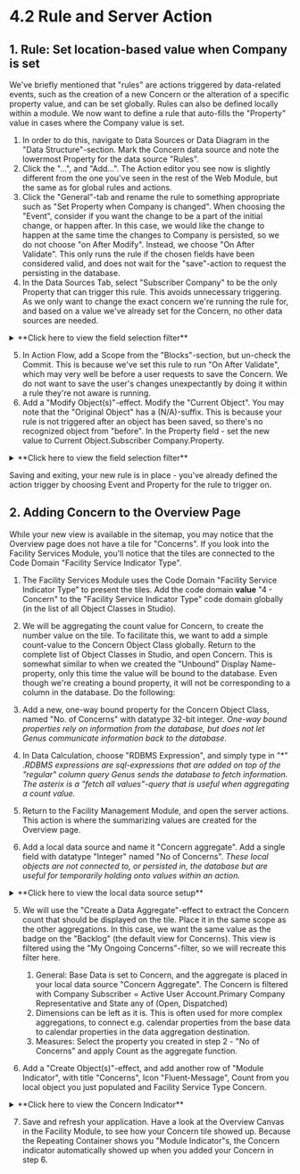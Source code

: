 # 4.2 Rule and Server Action



## 1. Rule: Set location-based value when Company is set
We've briefly mentioned that "rules" are actions triggered by data-related events, such as the creation of a new Concern or the alteration of a specific property value, and can be set globally. Rules can also be defined locally within a module. We now want to define a rule that auto-fills the "Property" value in cases where the Company value is set.

1. In order to do this, navigate to Data Sources or Data Diagram in the "Data Structure"-section. Mark the Concern data source and note the lowermost Property for the data source "Rules".
2. Click the "...", and "Add...". The Action editor you see now is slightly different from the one you've seen in the rest of the Web Module, but the same as for global rules and actions.
3. Click the "General"-tab and rename the rule to something appropriate such as "Set Property when Company is changed". When choosing the "Event", consider if you want the change to be a part of the initial change, or happen after. In this case, we would like the change to happen at the same time the changes to Company is persisted, so we do not choose "on After Modify". Instead, we choose "On After Validate". This only runs the rule if the chosen fields have been considered valid, and does not wait for the "save"-action to request the persisting in the database.
4. In the Data Sources Tab, select "Subscriber Company" to be the only Property that can trigger this rule. This avoids unnecessary triggering. As we only want to change the exact concern we're running the rule for, and based on a value we've already set for the Concern, no other data sources are needed.
<details>
    <summary> **Click here to view the field selection filter** </summary>
  ![Exc2fig8.JPG](media/Rule_Field.JPG)
</details>

5. In Action Flow, add a Scope from the "Blocks"-section, but un-check the Commit. This is because we've set this rule to run "On After Validate", which may very well be before a user requests to save the Concern. We do not want to save the user's changes unexpectantly by doing it within a rule they're not aware is running.
6. Add a "Modify Object(s)"-effect. Modify the "Current Object". You may note that the "Original Object" has a (N/A)-suffix. This is because your rule is not triggered after an object has been saved, so there's no recognized object from "before". In the Property field - set the new value to Current Object.Subscriber Company.Property.
<details>
    <summary> **Click here to view the field selection filter** </summary>
  ![Exc2fig8.JPG](media/Rule_ActionFlow.JPG)
</details>

Saving and exiting, your new rule is in place - you've already defined the action trigger by choosing Event and Property for the rule to trigger on.


## 2. Adding Concern to the Overview Page
While your new view is available in the sitemap, you may notice that the Overview page does not have a tile for "Concerns". If you look into the Facility Services Module, you'll notice that the tiles are connected to the Code Domain "Facility Service Indicator Type".


1. The Facility Services Module uses the Code Domain "Facility Service Indicator Type" to present the tiles. Add the code domain **value** "4 - Concern" to the "Facility Service Indicator Type" code domain globally (in the list of all Object Classes in Studio).

2. We will be aggregating the count value for Concern, to create the number value on the tile. To facilitate this, we want to add a simple count-value to the Concern Object Class globally. Return to the complete list of Object Classes in Studio, and open Concern. This is somewhat similar to when we created the "Unbound" Display Name-property, only this time the value will be bound to the database. Even though we're creating a bound property, it will not be corresponding to a column in the database. Do the following:

  1. Add a new, one-way bound property for the Concern Object Class, named "No. of Concerns" with datatype 32-bit integer. *One-way bound properties rely on information from the database, but does not let Genus communicate information back to the database*.
  2. In Data Calculation, choose "RDBMS Expression", and simply type in "*\" .*RDBMS expressions are sql-expressions that are added on top of the "regular" column query Genus sends the database to fetch information. The asterix is a "fetch all values"-query that is useful when aggregating a count value.*


3. Return to the Facility Management Module, and open the server actions. This action is where the summarizing values are created for the Overview page.

4. Add a local data source and name it "Concern aggregate". Add a single field with datatype "Integer" named "No of Concerns". *These local objects are not connected to, or persisted in, the database but are useful for temporarily holding onto values within an action.*
<details>
    <summary> **Click here to view the local data source setup** </summary>
  ![Exc2fig8.JPG](media/LocalDataSource.JPG)
</details>


5. We will use the "Create a Data Aggregate"-effect to extract the Concern count that should be displayed on the tile. Place it in the same scope as the other aggregations. In this case, we want the same value as the badge on the "Backlog" (the default view for Concerns). This view is filtered using the "My Ongoing Concerns"-filter, so we will recreate this filter here.
    1. General: Base Data is set to Concern, and the aggregate is placed in your local data source "Concern Aggregate". The Concern is filtered with Company Subscriber = Active User Account.Primary Company Representative and State any of (Open, Dispatched)
    2. Dimensions can be left as it is. This is often used for more complex aggregations, to connect e.g. calendar properties from the base data to calendar properties in the data aggregation destination.
    3. Measures: Select the property you created in step 2 - "No of Concerns" and apply Count as the aggregate function.

6. Add a "Create Object(s)"-effect, and add another row of "Module Indicator", with title "Concerns", Icon "Fluent-Message", Count from you local object you just populated and Facility Service Type Concern.
<details>
    <summary> **Click here to view the Concern Indicator** </summary>
  ![Exc2fig8.JPG](media/ConcernIndicator.JPG)
</details>

7. Save and refresh your application.
   Have a look at the Overview Canvas in the Facility Module, to see how your Concern tile showed up. Because the Repeating Container shows you "Module Indicator"s, the Concern indicator automatically showed up when you added your Concern in step 6.


<!-- ## 2. Navigate to Concern from the Tile

1. In Client Actions, open "Navigate to Indicator Detail Page"
2. Add a When-statement for the Case-effect, ad set it to Identifier = Concern.
3. Within the When-clause, add a "Navigate to Page"-effect and let it lead to the "Ongoing Concerns"-view. Use the "Service subscriber - Ongoing Concerns"-filter. This essentially turns the "Concern"-tile in the Overview page into a navigation button.
4. Save and test. -->
<!--
## Global Action
Use the "Agreement - Change State" -->

